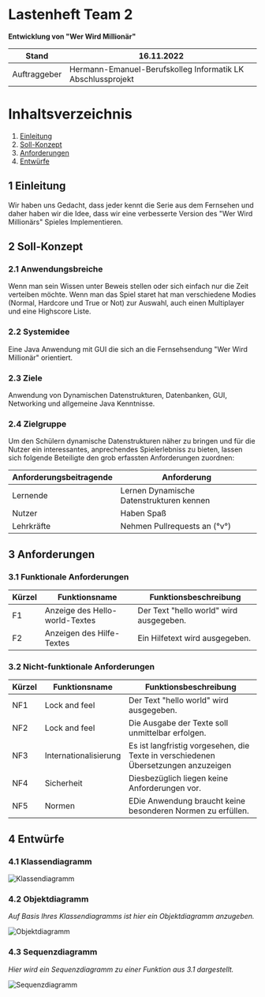 # Lastenheft Team 2

**Entwicklung von "Wer Wird Millionär"**

| Stand        | 16.11.2022                                                  |
|--------------|-------------------------------------------------------------|
| Auftraggeber | Hermann-Emanuel-Berufskolleg Informatik LK Abschlussprojekt |

# Inhaltsverzeichnis
1. [Einleitung](#1-einleitung)
2. [Soll-Konzept](#2-soll-konzept)
3. [Anforderungen](#3-anforderungen)
4. [Entwürfe](#4-entwrfe)


## 1 Einleitung

Wir haben uns Gedacht, dass jeder kennt die Serie aus dem Fernsehen und daher haben wir die Idee, dass wir eine verbesserte
Version des "Wer Wird Millionärs" Spieles Implementieren.

## 2 Soll-Konzept

### 2.1 Anwendungsbreiche

Wenn man sein Wissen unter Beweis stellen oder sich einfach nur die Zeit verteiben möchte.
Wenn man das Spiel staret hat man verschiedene Modies (Normal, Hardcore und True or Not) zur Auswahl, auch einen Multiplayer und eine Highscore Liste.

### 2.2 Systemidee

Eine Java Anwendung mit GUI die sich an die Fernsehsendung "Wer Wird Millionär" orientiert.

### 2.3 Ziele

Anwendung von Dynamischen Datenstrukturen, Datenbanken, GUI, Networking und allgemeine Java Kenntnisse.

### 2.4 Zielgruppe

Um den Schülern dynamische Datenstrukturen näher zu bringen und für die Nutzer ein interessantes, anprechendes Spielerlebniss zu bieten, lassen sich folgende Beteiligte den grob erfassten Anforderungen zuordnen:

| **Anforderungsbeitragende** | **Anforderung**                          |
|-----------------------------|------------------------------------------|
| Lernende                    | Lernen Dynamische Datenstrukturen kennen |
| Nutzer                      | Haben Spaß                               |
| Lehrkräfte                  | Nehmen Pullrequests an (°v°)             |
 
## 3 Anforderungen

### 3.1 Funktionale Anforderungen

| Kürzel | Funktionsname                  | Funktionsbeschreibung                   |
|--------|--------------------------------|-----------------------------------------|
| F1     | Anzeige des Hello-world-Textes | Der Text "hello world" wird ausgegeben. |
| F2     | Anzeigen des Hilfe-Textes      | Ein Hilfetext wird ausgegeben.          |

### 3.2 Nicht-funktionale Anforderungen

| Kürzel | Funktionsname         | Funktionsbeschreibung                                                              |
|--------|-----------------------|------------------------------------------------------------------------------------|
| NF1    | Lock and feel         | Der Text "hello world" wird ausgegeben.                                            |
| NF2    | Lock and feel         | Die Ausgabe der Texte soll unmittelbar erfolgen.                                   |
| NF3    | Internationalisierung | Es ist langfristig vorgesehen, die Texte in verschiedenen Übersetzungen anzuzeigen |
| NF4    | Sicherheit            | Diesbezüglich liegen keine Anforderungen vor.                                      |
| NF5    | Normen                | EDie Anwendung braucht keine besonderen Normen zu erfüllen.                        |

## 4 Entwürfe

### 4.1 Klassendiagramm

![Klassendiagramm](https://www.plantuml.com/plantuml/png/hLHHRvim47xdL_YHQjiVYAQgQKeJDWfBeCl3D5KkN58Mi9bjqaNH_llEDfPf6atgj1VBzts-x-w-NBYIYWhLjqqGb0sLaiplOt8CVhlm3bW_ZkUqXN6SyWe-5fS8VI0bPmf-gGafC63wvkZW7Tc2cba-lC0NY4YF5AGRhiZjULtPX7HuxLNa0BgodRuCERwff9RADRMfXVID841tgeUc0OsCfMiPjPqww7gFd3T06O9FL4xB4gHy2JFTWszLyLkiyX99g0FSDDdZ3oZzz0xGmzkRVqsx3bXrrfQQIH3d7KF_Iwf2DtsdBvuLqF8zXA_CoXKjTwTk_TsLhfTFhktTg4J7kx47DYfygMKFFRoj5B2VEkcSIHLOoYCRWPQSr5nGKPLSWAafUS-gEyhe5WIPa7mK8ejoKjMSIQIiAyi1kHmll6XfypOrkv1dn0hHGoPIhjwePuqy8-WWhOSkLWSzYQZP5iC6zj1CS84K1fJ9Pn3IqT--8uOs2NJOFZ4hUuqAuOLxPB6fpTImoxL4elKHzkapA-Wmlt8WzY3SDuD1QUOQR9erDJ1CTVYbTiOavBpSWSAoFjA5p1Sin0AuVq9T4BSEIFXzzCLFzQtrWxGLHK00hK1Co7M_sO20QcLY99v5hSR4siIwclx7MaT8AxU-3wCLwjYofwtyfmQSbQw7kdjFpfXIDbo2dpvqrBzDa2yJjx3kryHNNdxqShpSHzJi6demO6ZEuj01KNYy-i6-rXNmqqm3XkRqcSId0kjRueMFmV8-oeiuIuFrAald3zCqNqUhO1NF5uKBufia2l9YkYg2TPm6Ysbo-_0f-unC4INHbqMMHaCylR-9etJcGbVFjtCCuhHOPPgvGbVxjla3)

### 4.2 Objektdiagramm
*Auf Basis Ihres Klassendiagramms ist hier ein Objektdiagramm anzugeben.*

![Objektdiagramm](https://www.plantuml.com/plantuml/proxy?cache=no&src=https://raw.githubusercontent.com/HEBK-BGM/dynamische-Datenstrukturen-Team-2/master/doku/lastenheft/Diagramme/Objektdiagramm.puml)

### 4.3 Sequenzdiagramm
*Hier wird ein Sequenzdiagramm zu einer Funktion aus 3.1 dargestellt.*

![Sequenzdiagramm](https://www.plantuml.com/plantuml/proxy?cache=no&src=https://raw.githubusercontent.com/HEBK-BGM/dynamische-Datenstrukturen-Team-2/master/doku/lastenheft/Diagramme/Sequenzdiagramm.puml)